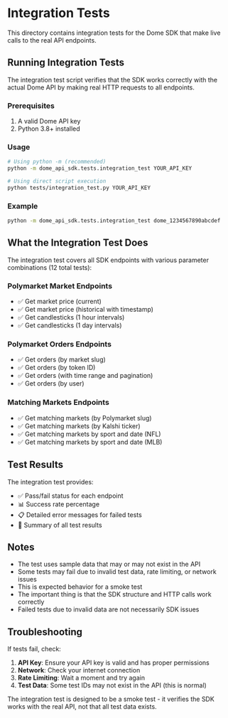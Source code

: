 # Integration Tests

This directory contains integration tests for the Dome SDK that make live calls to the real API endpoints.

## Running Integration Tests

The integration test script verifies that the SDK works correctly with the actual Dome API by making real HTTP requests to all endpoints.

### Prerequisites

1. A valid Dome API key
2. Python 3.8+ installed

### Usage

```bash
# Using python -m (recommended)
python -m dome_api_sdk.tests.integration_test YOUR_API_KEY

# Using direct script execution
python tests/integration_test.py YOUR_API_KEY
```

### Example

```bash
python -m dome_api_sdk.tests.integration_test dome_1234567890abcdef
```

## What the Integration Test Does

The integration test covers all SDK endpoints with various parameter combinations (12 total tests):

### Polymarket Market Endpoints

- ✅ Get market price (current)
- ✅ Get market price (historical with timestamp)
- ✅ Get candlesticks (1 hour intervals)
- ✅ Get candlesticks (1 day intervals)

### Polymarket Orders Endpoints

- ✅ Get orders (by market slug)
- ✅ Get orders (by token ID)
- ✅ Get orders (with time range and pagination)
- ✅ Get orders (by user)

### Matching Markets Endpoints

- ✅ Get matching markets (by Polymarket slug)
- ✅ Get matching markets (by Kalshi ticker)
- ✅ Get matching markets by sport and date (NFL)
- ✅ Get matching markets by sport and date (MLB)

## Test Results

The integration test provides:

- ✅ Pass/fail status for each endpoint
- 📊 Success rate percentage
- 📋 Detailed error messages for failed tests
- 🎯 Summary of all test results

## Notes

- The test uses sample data that may or may not exist in the API
- Some tests may fail due to invalid test data, rate limiting, or network issues
- This is expected behavior for a smoke test
- The important thing is that the SDK structure and HTTP calls work correctly
- Failed tests due to invalid data are not necessarily SDK issues

## Troubleshooting

If tests fail, check:

1. **API Key**: Ensure your API key is valid and has proper permissions
2. **Network**: Check your internet connection
3. **Rate Limiting**: Wait a moment and try again
4. **Test Data**: Some test IDs may not exist in the API (this is normal)

The integration test is designed to be a smoke test - it verifies the SDK works with the real API, not that all test data exists.
